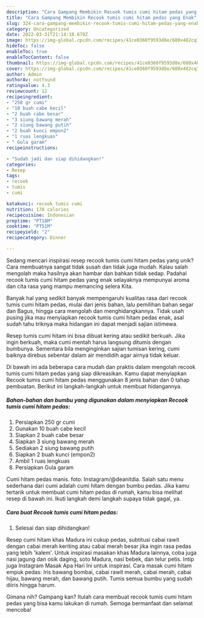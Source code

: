 ```yaml
---
description: "Cara Gampang Membikin Recook tumis cumi hitam pedas yang Enak"
title: "Cara Gampang Membikin Recook tumis cumi hitam pedas yang Enak"
slug: 324-cara-gampang-membikin-recook-tumis-cumi-hitam-pedas-yang-enak
category: Uncategorized
date: 2022-03-31T21:14:18.670Z
image: https://img-global.cpcdn.com/recipes/41ce0360f9593d8e/680x482cq70/recook-tumis-cumi-hitam-pedas-foto-resep-utama.jpg
hideToc: false
enableToc: true
enableTocContent: false
thumbnail: https://img-global.cpcdn.com/recipes/41ce0360f9593d8e/680x482cq70/recook-tumis-cumi-hitam-pedas-foto-resep-utama.jpg
cover: https://img-global.cpcdn.com/recipes/41ce0360f9593d8e/680x482cq70/recook-tumis-cumi-hitam-pedas-foto-resep-utama.jpg
author: Admin
authorAv: notfound
ratingvalue: 4.3
reviewcount: 12
recipeingredient:
- "250 gr cumi"
- "10 buah cabe kecil"
- "2 buah cabe besar"
- "3 siung bawang merah"
- "2 siung bawang putih"
- "2 buah kunci empon2"
- "1 ruas lengkuas"
- " Gula garam"
recipeinstructions:

- "Sudah jadi dan siap dihidangkan!"
categories:
- Resep
tags:
- recook
- tumis
- cumi

katakunci: recook tumis cumi 
nutrition: 178 calories
recipecuisine: Indonesian
preptime: "PT18M"
cooktime: "PT51M"
recipeyield: "2"
recipecategory: Dinner

---
```





Sedang mencari inspirasi resep recook tumis cumi hitam pedas yang unik? Cara membuatnya sangat tidak susah dan tidak juga mudah. Kalau salah mengolah maka hasilnya akan hambar dan bahkan tidak sedap. Padahal recook tumis cumi hitam pedas yang enak selayaknya mempunyai aroma dan cita rasa yang mampu memancing selera Kita.





Banyak hal yang sedikit banyak mempengaruhi kualitas rasa dari recook tumis cumi hitam pedas, mulai dari jenis bahan, lalu pemilihan bahan segar dan Bagus, hingga cara mengolah dan menghidangkannya. Tidak usah pusing jika mau menyiapkan recook tumis cumi hitam pedas enak,      asal sudah tahu triknya maka hidangan ini dapat menjadi sajian istimewa.














Resep tumis cumi hitam ini bisa dibuat kering atau sedikit berkuah. Jika ingin berkuah, maka cumi mentah harus langsung ditumis dengan bumbunya. Sementara bila menginginkan sajian tumisan kering, cumi baiknya direbus sebentar dalam air mendidih agar airnya tidak keluar.






Di bawah ini ada beberapa cara mudah dan praktis dalam mengolah recook tumis cumi hitam pedas yang siap dikreasikan. Kamu dapat menyiapkan Recook tumis cumi hitam pedas menggunakan 8 jenis bahan dan 0 tahap pembuatan. Berikut ini langkah-langkah untuk membuat hidangannya.

<!--inarticleads1-->

##### Bahan-bahan dan bumbu yang digunakan dalam menyiapkan Recook tumis cumi hitam pedas:

1. Persiapkan 250 gr cumi
1. Gunakan 10 buah cabe kecil
1. Siapkan 2 buah cabe besar
1. Siapkan 3 siung bawang merah
1. Sediakan 2 siung bawang putih
1. Siapkan 2 buah kunci (empon2)
1. Ambil 1 ruas lengkuas
1. Persiapkan  Gula garam


Cumi hitam pedas manis. foto: Instagram/@deanitdia. Salah satu menu sederhana dari cumi adalah cumi hitam dengan bumbu pedas. Jika kamu tertarik untuk membuat cumi hitam pedas di rumah, kamu bisa melihat resep di bawah ini. Ikuti langkah demi langkah supaya tidak gagal, ya. 

<!--inarticleads2-->

##### Cara buat Recook tumis cumi hitam pedas:


1. Selesai dan siap dihidangkan!

Resep cumi hitam khas Madura ini cukup pedas, subtitusi cabai rawit dengan cabai merah keriting atau cabai merah besar jika ingin rasa pedas yang lebih &#39;kalem&#39;. Untuk inspirasi masakan khas Madura lainnya, coba juga nasi jagung dan osik daging, soto Madura, nasi bebek, dan telur petis. Intip juga Instagram Masak Apa Hari Ini untuk inspirasi. Cara masak cumi hitam empuk pedas: Iris bawang bombai, cabai rawit merah, cabai merah, cabai hijau, bawang merah, dan bawang putih. Tumis semua bumbu yang sudah diiris hingga harum. 

Gimana nih? Gampang kan? Itulah cara membuat recook tumis cumi hitam pedas yang bisa kamu lakukan di rumah. Semoga bermanfaat dan selamat mencoba!
